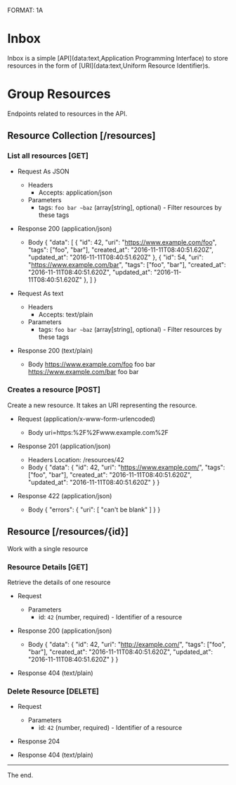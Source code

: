 FORMAT: 1A

# Inbox

Inbox is a simple [API](data:text,Application Programming Interface) to store
resources in the form of [URI](data:text,Uniform Resource Identifier)s.

# Group Resources

Endpoints related to resources in the API.

## Resource Collection [/resources]

### List all resources [GET]

+ Request As JSON
  + Headers
    + Accepts: application/json
  + Parameters
    + tags: `foo bar ~baz` (array[string], optional) - Filter resources by these tags

+ Response 200 (application/json)
    + Body
        {
            "data": [
                {
                    "id": 42,
                    "uri": "https://www.example.com/foo",
                    "tags": ["foo", "bar"],
                    "created_at": "2016-11-11T08:40:51.620Z",
                    "updated_at": "2016-11-11T08:40:51.620Z"
                },
                {
                    "id": 54,
                    "uri": "https://www.example.com/bar",
                    "tags": ["foo", "bar"],
                    "created_at": "2016-11-11T08:40:51.620Z",
                    "updated_at": "2016-11-11T08:40:51.620Z"
                },
            ]
        }

+ Request As text
  + Headers
    + Accepts: text/plain
  + Parameters
    + tags: `foo bar ~baz` (array[string], optional) - Filter resources by these tags

+ Response 200 (text/plain)
    + Body
        https://www.example.com/foo foo bar
        https://www.example.com/bar foo bar

### Creates a resource [POST]

Create a new resource. It takes an URI representing the resource.

+ Request (application/x-www-form-urlencoded)
    + Body
       uri=https:%2F%2Fwww.example.com%2F

+ Response 201 (application/json)
    + Headers
        Location: /resources/42
    + Body
        {
            "data": {
                "id": 42,
                "uri": "https://www.example.com/",
                "tags": ["foo", "bar"],
                "created_at": "2016-11-11T08:40:51.620Z",
                "updated_at": "2016-11-11T08:40:51.620Z"
            }
        }

+ Response 422 (application/json)
    + Body
        {
            "errors": {
                "uri": [
                    "can't be blank"
                ]
            }
        }

## Resource [/resources/{id}]

Work with a single resource

### Resource Details [GET]

Retrieve the details of one resource

+ Request
  + Parameters
      + id: `42` (number, required) - Identifier of a resource

+ Response 200 (application/json)
    + Body
        {
            "data": {
                "id": 42,
                "uri": "http://example.com/",
                "tags": ["foo", "bar"],
                "created_at": "2016-11-11T08:40:51.620Z",
                "updated_at": "2016-11-11T08:40:51.620Z"
            }
        }

+ Response 404 (text/plain)

### Delete Resource [DELETE]

+ Request
  + Parameters
      + id: `42` (number, required) - Identifier of a resource

+ Response 204

+ Response 404 (text/plain)

---

The end.
